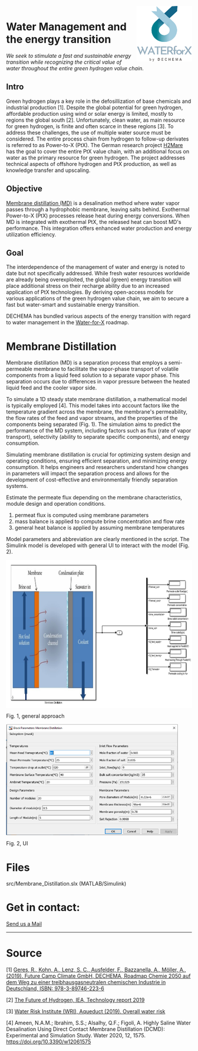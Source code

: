 <img align="right" width="150" height="150" src=images/w4x_logo_transparent_by_DECHEMA.png>

# Water Management and the energy transition

*We seek to stimulate a fast and sustainable energy transition while recognizing the critical value of water throughout the entire green hydrogen value chain.*

## Intro
Green hydrogen plays a key role in the defosillization of base chemicals and industrial production [1]. Despite the global potential for green hydrogen, affordable production using wind or solar energy is limited, mostly to regions the global south [2]. Unfortunately, clean water, as main resource for green hydrogen, is finite and often scarce in these regions [3]. To address these challenges, the use of multiple water source must be considered. The entire process chain from hydrogen to follow-up derivates is referred to as Power-to-X (PtX). The German research project [H2Mare](https://www.wasserstoff-leitprojekte.de/leitprojekte/h2mare) has the goal to cover the entire PtX value chain, with an additional focus on water as the primary resource for green hydrogen. The project addresses technical aspects of offshore hydrogen and PtX production, as well as knowledge transfer and upscaling.

## Objective
[Membrane distillation (MD)](https://en.wikipedia.org/wiki/Membrane_distillation) is a desalination method where water vapor passes through a hydrophobic membrane, leaving salts behind. Exothermal Power-to-X (PtX) processes release heat during energy conversions. When MD is integrated with exothermal PtX, the released heat can boost MD's performance. This integration offers enhanced water production and energy utilization efficiency.

## Goal
The interdependence of the management of water and energy is noted to date but not specifically addressed. While fresh water resources worldwide are already being overexploited, the global (green) energy transition will place additional stress on their recharge ability due to an increased application of PtX technologies. By deriving open-access models for various applications of the green hydrogen value chain, we aim to secure a fast but water-smart and sustainable energy transition.

DECHEMA has bundled various aspects of the energy transition with regard to water management in the [Water-for-X](https://dechema.de/Water_for_X.html) roadmap.



# Membrane Distillation
Membrane distillation (MD) is a separation process that employs a semi-permeable membrane to facilitate the vapor-phase transport of volatile components from a liquid feed solution to a separate vapor phase. This separation occurs due to differences in vapor pressure between the heated liquid feed and the cooler vapor side.

To simulate a 1D steady state membrane distillation, a mathematical model is typically employed [4]. This model takes into account factors like the temperature gradient across the membrane, the membrane's permeability, the flow rates of the feed and vapor streams, and the properties of the components being separated (Fig. 1). The simulation aims to predict the performance of the MD system, including factors such as flux (rate of vapor transport), selectivity (ability to separate specific components), and energy consumption.

Simulating membrane distillation is crucial for optimizing system design and operating conditions, ensuring efficient separation, and minimizing energy consumption. It helps engineers and researchers understand how changes in parameters will impact the separation process and allows for the development of cost-effective and environmentally friendly separation systems.

Estimate the permeate flux depending on the membrane characteristics, module design and operation conditions.

1. permeat flux is computed using membrane parameters
2. mass balance is applied to compute brine concentration and flow rate
3. general heat balance is applied by assuming membrane temperatures
 
Model parameters and abbreviation are clearly mentioned in the script. The Simulink model is developed with general UI to interact with the model (Fig. 2).

<img align="center" height="400" src=images/MD_SIMmodel.png>

Fig. 1, general approach

<img align="center" height="300" src=images/MD_UI.png>

Fig. 2, UI

# Files
src/Membrane_Distillation.slx (MATLAB/Simulink)

# Get in contact:
<a href="mailto:&#119;&#097;&#116;&#101;&#114;&#064;&#100;&#101;&#099;&#104;&#101;&#109;&#097;&#046;&#100;&#101;">Send us a Mail</a>

---
# Source
[1] [Geres, R., Kohn, A., Lenz, S. C., Ausfelder, F., Bazzanella, A., Möller, A., (2019). Future Camp Climate GmbH, DECHEMA, Roadmap Chemie 2050 auf dem Weg zu einer treibhausgasneutralen chemischen Industrie in Deutschland, ISBN: 978-3-89746-223-6](https://dechema.de/chemie2050-path-123211,124930.html)

[2] [The Future of Hydrogen, IEA, Technology report 2019](https://www.iea.org/reports/the-future-of-hydrogen)

[3] [Water Risk Institute (WRI), Aqueduct (2019). Overall water risk](https://www.wri.org/applications/aqueduct/water-risk-atlas/#/?advanced=false&basemap=hydro&indicator=w_awr_def_tot_cat&lat=-14.445396942837744&lng=-142.85354599620152&mapMode=view&month=1&opacity=0.5&ponderation=DEF&predefined=false&projection=absolute&scenario=optimistic&scope=baseline&timeScale=annual&year=baseline&zoom=2)

[4] Ameen, N.A.M.; Ibrahim, S.S.; Alsalhy, Q.F.; Figoli, A. Highly Saline Water Desalination Using Direct Contact Membrane Distillation (DCMD): Experimental and Simulation Study. Water 2020, 12, 1575. https://doi.org/10.3390/w12061575 
